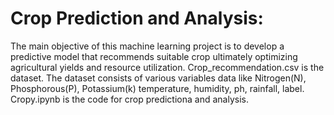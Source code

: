 # Crop Prediction and Analysis: 
The main objective of this machine learning project is to develop a predictive model that recommends suitable crop ultimately optimizing agricultural yields and resource utilization. Crop_recommendation.csv is the dataset. The dataset consists of various variables data like Nitrogen(N),	Phosphorous(P), Potassium(k)	temperature, humidity,	ph,	rainfall,	label. Cropy.ipynb is the code for crop predictiona and analysis.




